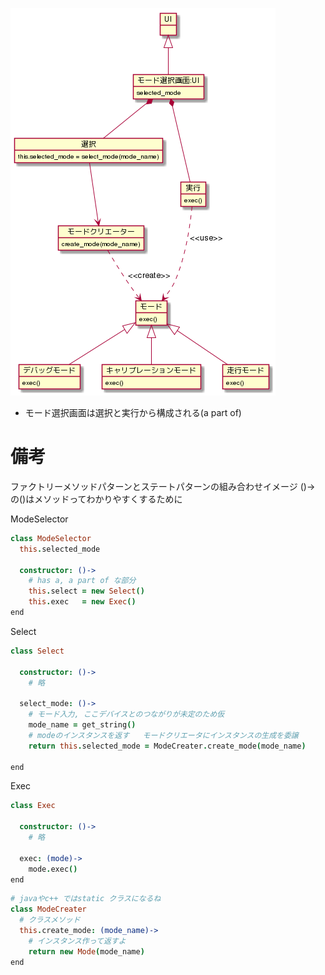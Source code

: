 ![ui](ui.png)

- モード選択画面は選択と実行から構成される(a part of)


# 備考

ファクトリーメソッドパターンとステートパターンの組み合わせイメージ
()-> の()はメソッドってわかりやすくするために

ModeSelector
```coffee
class ModeSelector
  this.selected_mode

  constructor: ()->
    # has a, a part of な部分
    this.select = new Select()
    this.exec   = new Exec()
end
```

Select
```coffee
class Select

  constructor: ()->
    # 略

  select_mode: ()->
    # モード入力, ここデバイスとのつながりが未定のため仮
    mode_name = get_string()
    # modeのインスタンスを返す   モードクリエータにインスタンスの生成を委譲
    return this.selected_mode = ModeCreater.create_mode(mode_name)

end
```

Exec
``` coffee
class Exec

  constructor: ()->
    # 略

  exec: (mode)->
    mode.exec()
end
```


``` coffee
# javaやc++ ではstatic クラスになるね
class ModeCreater
  # クラスメソッド
  this.create_mode: (mode_name)->
    # インスタンス作って返すよ
    return new Mode(mode_name)
end
```
